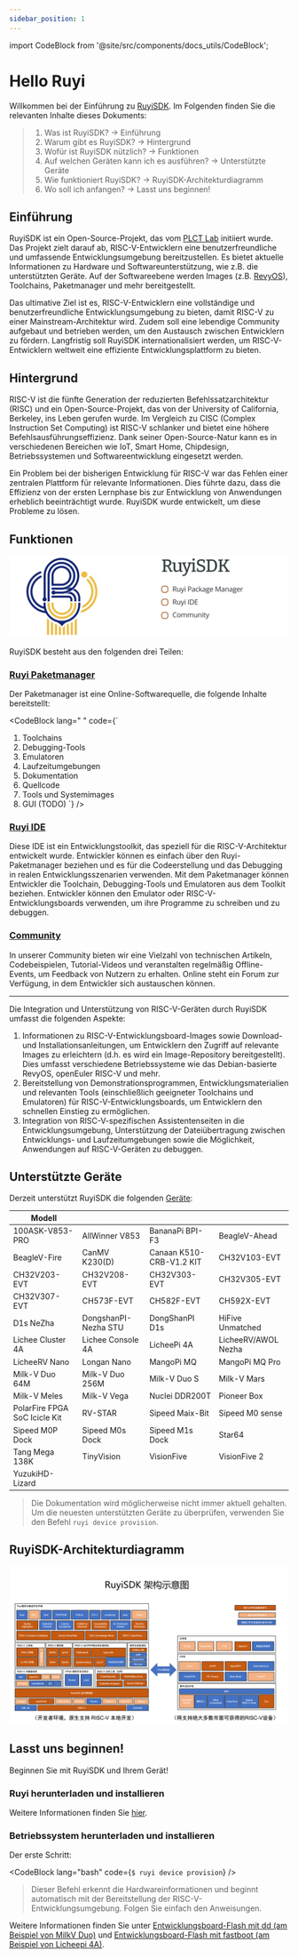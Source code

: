 ```yaml
---
sidebar_position: 1
---
```


import CodeBlock from '@site/src/components/docs_utils/CodeBlock';

# Hello Ruyi

Willkommen bei der Einführung zu [RuyiSDK](https://github.com/ruyisdk). Im Folgenden finden Sie die relevanten Inhalte dieses Dokuments:

> 1. Was ist RuyiSDK? -> Einführung
> 2. Warum gibt es RuyiSDK? -> Hintergrund
> 3. Wofür ist RuyiSDK nützlich? -> Funktionen
> 4. Auf welchen Geräten kann ich es ausführen? -> Unterstützte Geräte
> 5. Wie funktioniert RuyiSDK? -> RuyiSDK-Architekturdiagramm
> 6. Wo soll ich anfangen? -> Lasst uns beginnen!

## Einführung

RuyiSDK ist ein Open-Source-Projekt, das vom [PLCT Lab](https://plctlab.org/) initiiert wurde. Das Projekt zielt darauf ab, RISC-V-Entwicklern eine benutzerfreundliche und umfassende Entwicklungsumgebung bereitzustellen. Es bietet aktuelle Informationen zu Hardware und Softwareunterstützung, wie z.B. die unterstützten Geräte. Auf der Softwareebene werden Images (z.B. [RevyOS](https://github.com/ruyisdk/revyos)), Toolchains, Paketmanager und mehr bereitgestellt.

Das ultimative Ziel ist es, RISC-V-Entwicklern eine vollständige und benutzerfreundliche Entwicklungsumgebung zu bieten, damit RISC-V zu einer Mainstream-Architektur wird. Zudem soll eine lebendige Community aufgebaut und betrieben werden, um den Austausch zwischen Entwicklern zu fördern. Langfristig soll RuyiSDK internationalisiert werden, um RISC-V-Entwicklern weltweit eine effiziente Entwicklungsplattform zu bieten.

## Hintergrund

RISC-V ist die fünfte Generation der reduzierten Befehlssatzarchitektur (RISC) und ein Open-Source-Projekt, das von der University of California, Berkeley, ins Leben gerufen wurde. Im Vergleich zu CISC (Complex Instruction Set Computing) ist RISC-V schlanker und bietet eine höhere Befehlsausführungseffizienz. Dank seiner Open-Source-Natur kann es in verschiedenen Bereichen wie IoT, Smart Home, Chipdesign, Betriebssystemen und Softwareentwicklung eingesetzt werden.

Ein Problem bei der bisherigen Entwicklung für RISC-V war das Fehlen einer zentralen Plattform für relevante Informationen. Dies führte dazu, dass die Effizienz von der ersten Lernphase bis zur Entwicklung von Anwendungen erheblich beeinträchtigt wurde. RuyiSDK wurde entwickelt, um diese Probleme zu lösen.

## Funktionen

![RuyiSDK](./RuyiSDK.png)

RuyiSDK besteht aus den folgenden drei Teilen:

### [Ruyi Paketmanager](/docs/category/ruyi-包管理器)

Der Paketmanager ist eine Online-Softwarequelle, die folgende Inhalte bereitstellt:

<CodeBlock lang=" " code={`
1. Toolchains
2. Debugging-Tools
3. Emulatoren
4. Laufzeitumgebungen
5. Dokumentation
6. Quellcode
7. Tools und Systemimages
8. GUI (TODO)
`} />

### [Ruyi IDE](/docs/category/ruyisdk-ide)

Diese IDE ist ein Entwicklungstoolkit, das speziell für die RISC-V-Architektur entwickelt wurde. Entwickler können es einfach über den Ruyi-Paketmanager beziehen und es für die Codeerstellung und das Debugging in realen Entwicklungsszenarien verwenden. Mit dem Paketmanager können Entwickler die Toolchain, Debugging-Tools und Emulatoren aus dem Toolkit beziehen. Entwickler können den Emulator oder RISC-V-Entwicklungsboards verwenden, um ihre Programme zu schreiben und zu debuggen.

### [Community](/contact)

In unserer Community bieten wir eine Vielzahl von technischen Artikeln, Codebeispielen, Tutorial-Videos und veranstalten regelmäßig Offline-Events, um Feedback von Nutzern zu erhalten. Online steht ein Forum zur Verfügung, in dem Entwickler sich austauschen können.

----

Die Integration und Unterstützung von RISC-V-Geräten durch RuyiSDK umfasst die folgenden Aspekte:

1. Informationen zu RISC-V-Entwicklungsboard-Images sowie Download- und Installationsanleitungen, um Entwicklern den Zugriff auf relevante Images zu erleichtern (d.h. es wird ein Image-Repository bereitgestellt). Dies umfasst verschiedene Betriebssysteme wie das Debian-basierte RevyOS, openEuler RISC-V und mehr.
2. Bereitstellung von Demonstrationsprogrammen, Entwicklungsmaterialien und relevanten Tools (einschließlich geeigneter Toolchains und Emulatoren) für RISC-V-Entwicklungsboards, um Entwicklern den schnellen Einstieg zu ermöglichen.
3. Integration von RISC-V-spezifischen Assistentenseiten in die Entwicklungsumgebung, Unterstützung der Dateiübertragung zwischen Entwicklungs- und Laufzeitumgebungen sowie die Möglichkeit, Anwendungen auf RISC-V-Geräten zu debuggen.

## Unterstützte Geräte

Derzeit unterstützt RuyiSDK die folgenden [Geräte](https://github.com/ruyisdk/support-matrix):

| Modell                         |                      |                          |                     |
| ----------------------------- | -------------------- | ------------------------ | ------------------- |
| 100ASK-V853-PRO               | AllWinner V853       | BananaPi BPI-F3          | BeagleV-Ahead       |
| BeagleV-Fire                  | CanMV K230(D)        | Canaan K510-CRB-V1.2 KIT | CH32V103-EVT        |
| CH32V203-EVT                  | CH32V208-EVT         | CH32V303-EVT             | CH32V305-EVT        |
| CH32V307-EVT                  | CH573F-EVT           | CH582F-EVT               | CH592X-EVT          |
| D1s NeZha                     | DongshanPI-Nezha STU | DongShanPI D1s           | HiFive Unmatched    |
| Lichee Cluster 4A             | Lichee Console 4A    | LicheePi 4A              | LicheeRV/AWOL Nezha |
| LicheeRV Nano                 | Longan Nano          | MangoPi MQ               | MangoPi MQ Pro      |
| Milk-V Duo 64M                | Milk-V Duo 256M      | Milk-V Duo S             | Milk-V Mars         |
| Milk-V Meles                  | Milk-V Vega          | Nuclei DDR200T           | Pioneer Box         |
| PolarFire FPGA SoC Icicle Kit | RV-STAR              | Sipeed Maix-Bit          | Sipeed M0 sense     |
| Sipeed M0P Dock               | Sipeed M0s Dock      | Sipeed M1s Dock          | Star64              |
| Tang Mega 138K                | TinyVision           | VisionFive               | VisionFive 2        |
| YuzukiHD-Lizard               |                      |                          |                     |

> Die Dokumentation wird möglicherweise nicht immer aktuell gehalten. Um die neuesten unterstützten Geräte zu überprüfen, verwenden Sie den Befehl `ruyi device provision`.

## RuyiSDK-Architekturdiagramm

![Structure-RuyiSDK.png](./Structure-RuyiSDK.png)

## Lasst uns beginnen!

Beginnen Sie mit RuyiSDK und Ihrem Gerät!

### Ruyi herunterladen und installieren

Weitere Informationen finden Sie [hier](/docs/Package-Manager/installation).

### Betriebssystem herunterladen und installieren

Der erste Schritt:

<CodeBlock lang="bash" code={`
$ ruyi device provision
`} />

> Dieser Befehl erkennt die Hardwareinformationen und beginnt automatisch mit der Bereitstellung der RISC-V-Entwicklungsumgebung. Folgen Sie einfach den Anweisungen.

Weitere Informationen finden Sie unter [Entwicklungsboard-Flash mit dd (am Beispiel von MilkV Duo)](/docs/Package-Manager/cases/case3) und [Entwicklungsboard-Flash mit fastboot (am Beispiel von Licheepi 4A)](/docs/Package-Manager/cases/case4).
